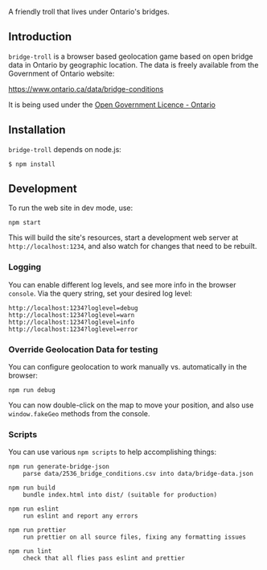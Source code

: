 A friendly troll that lives under Ontario's bridges.

## Introduction

`bridge-troll` is a browser based geolocation game based on open bridge data in
Ontario by geographic location.  The data is freely available from the
Government of Ontario website:

https://www.ontario.ca/data/bridge-conditions

It is being used under the [Open Government Licence - Ontario](https://www.ontario.ca/page/open-government-licence-ontario)

## Installation

`bridge-troll` depends on node.js:

```
$ npm install
```

## Development

To run the web site in dev mode, use:

```
npm start
```

This will build the site's resources, start a development web server
at `http://localhost:1234`, and also watch for changes that need to be rebuilt.

### Logging

You can enable different log levels, and see more info in the browser `console`.
Via the query string, set your desired log level:

```
http://localhost:1234?loglevel=debug
http://localhost:1234?loglevel=warn
http://localhost:1234?loglevel=info
http://localhost:1234?loglevel=error
```
### Override Geolocation Data for testing

You can configure geolocation to work manually vs. automatically in the browser:

```
npm run debug
```

You can now double-click on the map to move your position, and also use
`window.fakeGeo` methods from the console.

### Scripts

You can use various `npm scripts` to help accomplishing things:

```
npm run generate-bridge-json
    parse data/2536_bridge_conditions.csv into data/bridge-data.json

npm run build
    bundle index.html into dist/ (suitable for production)

npm run eslint
    run eslint and report any errors

npm run prettier
    run prettier on all source files, fixing any formatting issues

npm run lint
    check that all flies pass eslint and prettier
```

